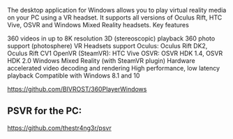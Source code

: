  The desktop application for Windows allows you to play virtual reality media on your PC using a VR headset. It supports all versions of Oculus Rift, HTC Vive, OSVR and Windows Mixed Reality headsets.
 Key features

360 videos in up to 8K resolution
3D (stereoscopic) playback
360 photo support (photosphere)
VR Headsets support
Oculus: Oculus Rift DK2, Oculus Rift CV1
OpenVR (SteamVR): HTC Vive
OSVR: OSVR HDK 1.4, OSVR HDK 2.0
Windows Mixed Reality (with SteamVR plugin)
Hardware accelerated video decoding and rendering
High performance, low latency playback
Compatible with Windows 8.1 and 10

https://github.com/BIVROST/360PlayerWindows


## PSVR for the PC:
https://github.com/thestr4ng3r/psvr
